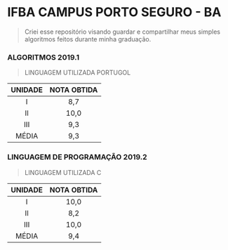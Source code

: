 # IFBA CAMPUS PORTO SEGURO - BA
> Criei esse repositório visando guardar e compartilhar meus simples algoritmos feitos durante minha graduação.
### ALGORITMOS 2019.1
> LINGUAGEM UTILIZADA PORTUGOL
 
| UNIDADE | NOTA OBTIDA |
|:-------:|:-----------:|
|    I    |     8,7     |
|    II   |     10,0    |
|   III   |     9,3     |
|  MÉDIA  |     9,3     |

### LINGUAGEM DE PROGRAMAÇÃO 2019.2
> LINGUAGEM UTILIZADA C

| UNIDADE | NOTA OBTIDA |
|:-------:|:-----------:|
|    I    |      10,0   |
|    II   |      8,2    |
|   III   |      10,0   |
|  MÉDIA  |      9,4    |
